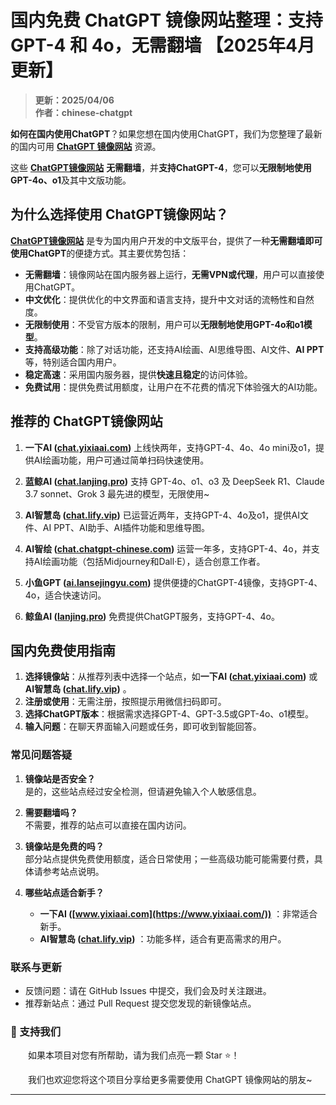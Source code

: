 # 国内免费 ChatGPT 镜像网站整理：支持 GPT-4 和 4o，无需翻墙 【2025年4月 更新】

> **更新：2025/04/06**    
> **作者：chinese-chatgpt**           

**如何在国内使用ChatGPT**？如果您想在国内使用ChatGPT，我们为您整理了最新的国内可用 [**ChatGPT 镜像网站**](https://chat.yixiaai.com) 资源。

这些 [**ChatGPT镜像网站**](https://chat.lanjing.pro) **无需翻墙**，并**支持ChatGPT-4**，您可以**无限制地使用GPT-4o、o1**及其中文版功能。


## 为什么选择使用 ChatGPT镜像网站？

[**ChatGPT镜像网站**](https://chat.yixiaai.com) 是专为国内用户开发的中文版平台，提供了一种**无需翻墙即可使用ChatGPT**的便捷方式。其主要优势包括：

- **无需翻墙**：镜像网站在国内服务器上运行，**无需VPN或代理**，用户可以直接使用ChatGPT。
- **中文优化**：提供优化的中文界面和语言支持，提升中文对话的流畅性和自然度。
- **无限制使用**：不受官方版本的限制，用户可以**无限制地使用GPT-4o和o1模型**。
- **支持高级功能**：除了对话功能，还支持AI绘画、AI思维导图、AI文件、**AI PPT**等，特别适合国内用户。
- **稳定高速**：采用国内服务器，提供**快速且稳定**的访问体验。
- **免费试用**：提供免费试用额度，让用户在不花费的情况下体验强大的AI功能。

## 推荐的 ChatGPT镜像网站

1. **一下AI ([chat.yixiaai.com](https://chat.yixiaai.com/))**  上线快两年，支持GPT-4、4o、4o mini及o1，提供AI绘画功能，用户可通过简单扫码快速使用。

2. **蓝鲸AI ([chat.lanjing.pro](https://chat.lanjing.pro/))**  支持 GPT-4o、o1、o3 及 DeepSeek R1、Claude 3.7 sonnet、Grok 3 最先进的模型，无限使用~

3. **AI智慧岛 ([chat.lify.vip](https://www.yixiaai.com/))**    已运营近两年，支持GPT-4、4o及o1，提供AI文件、AI PPT、AI助手、AI插件功能和思维导图。

4. **AI智绘 ([chat.chatgpt-chinese.com](https://chat.chatgpt-chinese.com/))**   运营一年多，支持GPT-4、4o，并支持AI绘画功能（包括Midjourney和Dall·E），适合创意工作者。

5. **小鱼GPT ([ai.lansejingyu.com](https://ai.lansejingyu.com/))**  提供便捷的ChatGPT-4镜像，支持GPT-4、4o，适合快速访问。

6. **鲸鱼AI ([lanjing.pro](https://lanjing.pro/))**   免费提供ChatGPT服务，支持GPT-4、4o。

## 国内免费使用指南

1. **选择镜像站**：从推荐列表中选择一个站点，如**一下AI ([chat.yixiaai.com](https://chat.yixiaai.com/))** 或**AI智慧岛 ([chat.lify.vip](https://chat.lify.vip/))** 。
2. **注册或使用**：无需注册，按照提示用微信扫码即可。
3. **选择ChatGPT版本**：根据需求选择GPT-4、GPT-3.5或GPT-4o、o1模型。
4. **输入问题**：在聊天界面输入问题或任务，即可收到智能回答。

### 常见问题答疑

1. **镜像站是否安全？** <br />
   是的，这些站点经过安全检测，但请避免输入个人敏感信息。

2. **需要翻墙吗？** <br />
   不需要，推荐的站点可以直接在国内访问。

3. **镜像站是免费的吗？** <br />
   部分站点提供免费使用额度，适合日常使用；一些高级功能可能需要付费，具体请参考站点说明。

4. **哪些站点适合新手？** <br />
   - **一下AI ([www.yixiaai.com](https://www.yixiaai.com/))** ：非常适合新手。
   - **AI智慧岛 ([chat.lify.vip](https://chat.lify.vip/))** ：功能多样，适合有更高需求的用户。

### 联系与更新

- 反馈问题：请在 GitHub Issues 中提交，我们会及时关注跟进。
- 推荐新站点：通过 Pull Request 提交您发现的新镜像站点。

### 🌟 支持我们

&emsp;&emsp;如果本项目对您有所帮助，请为我们点亮一颗 Star ⭐！

&emsp;&emsp;我们也欢迎您将这个项目分享给更多需要使用 ChatGPT 镜像网站的朋友~

---
